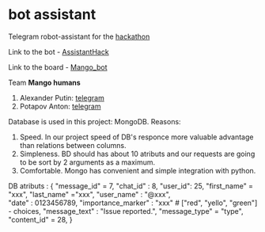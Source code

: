 # bot assistant
Telegram robot-assistant for the [hackathon](https://tfalliance.ru/)

Link to the bot - [AssistantHack](https://t.me/mango_humans_assistant_bot)

Link to the board - [Mango_bot](https://trello.com/b/wxsCduHL/mangobot)

Team **Mango humans**
1) Alexander Putin: [telegram](https://t.me/alik_put)
2) Potapov Anton: [telegram](https://t.me/JustAnt)


Database is used in this project: MongoDB.
Reasons: 
1. Speed. In our project speed of DB's responce more valuable advantage than relations between columns.
2. Simpleness. BD should has about 10 atributs and our requests are going to be sort by 2 arguments as a maximum.
3. Comfortable. Mongo has convenient and simple integration with python.   


DB atributs : {
    "message_id" = 7,
    "chat_id" : 8,
    "user_id": 25,
    "first_name" = "xxx",
    "last_name" ="xxx", 
    "user_name" : "@xxx",  
    "date" : 0123456789,
    "importance_marker" : "xxx" # ["red", "yello", "green"] - choices, 
    "message_text" : "Issue reported.",
    "message_type" = "type",
    "content_id" = 28,
}

